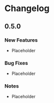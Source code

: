 # Changelog


## 0.5.0

### New Features
- Placeholder

### Bug Fixes
- Placeholder

### Notes
- Placeholder
